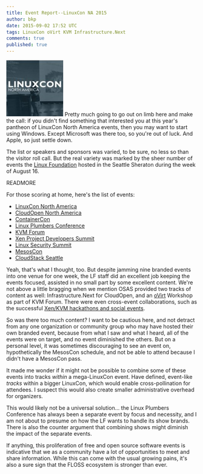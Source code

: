 ```yaml
---
title: Event Report--LinuxCon NA 2015
author: bkp
date: 2015-09-02 17:52 UTC
tags: LinuxCon oVirt KVM Infrastructure.Next
comments: true
published: true
---
```


![LF logo](/images/blog/lfsquare.jpg) Pretty much going to go out on limb here and make the call: if you didn't find something that interested you at this year's pantheon of LinuxCon North America events, then you may want to start using Windows. Except Microsoft was there too, so you're out of luck. And Apple, so just settle down.

The list or speakers and sponsors was varied, to be sure, no less so than the visitor roll call. But the real variety was marked by the sheer number of events the [Linux Foundation](http://linuxfoundation.org) hosted in the Seattle Sheraton during the week of August 16.

READMORE

For those scoring at home, here's the list of events:

* [LinuxCon North America](http://events.linuxfoundation.org/events/linuxcon-north-america)
* [CloudOpen North America](http://events.linuxfoundation.org/events/cloudopen-north-america)
* [ContainerCon](http://events.linuxfoundation.org/events/containercon)
* [Linux Plumbers Conference](http://linuxplumbersconf.org/2015/)
* [KVM Forum](http://events.linuxfoundation.org/events/kvm-forum)
* [Xen Project Developers Summit](http://events.linuxfoundation.org/events/xen-project-developer-summit)
* [Linux Security Summit](http://events.linuxfoundation.org/events/linux-security-summit)
* [MesosCon](http://events.linuxfoundation.org/events/mesoscon)
* [CloudStack Seattle](http://events.linuxfoundation.org/events/cloudstack-seattle)

Yeah, that's what I thought, too.  But despite jamming nine branded events into one venue for one week, the LF staff did an excellent job keeping the events focused, assisted in no small part by some excellent content. We're not above a little bragging when we mention OSAS provided two tracks of content as well: Infrastructure.Next for CloudOpen, and an [oVirt](http://www.ovirt.org) Workshop as part of KVM Forum. There were even cross-event collaborations, such as the successful [Xen/KVM hackathons and social events](http://community.redhat.com/blog/2015/04/two-hypervisors-one-great-collaboration/).

So was there too much content? I want to be cautious here, and not detract from any one organization or community group who may have hosted their own branded event, because from what I saw and what I heard, all of the events were on target, and no event diminished the others. But on a personal level, it was sometimes discouraging to see an event on, hypothetically the MesosCon schedule, and not be able to attend because I didn't have a MesosCon pass.

It made me wonder if it might not be possible to combine some of these events into tracks *within* a mega-LinuxCon event. Have defined, event-like *tracks* within a bigger LinuxCon, which would enable cross-pollination for attendees. I suspect this would also create smaller administrative overhead for organizers.

This would likely not be a universal solution... the Linux Plumbers Conference has always been a separate event by focus and necessity, and I am not about to presume on how the LF wants to handle its show brands. There is also the counter argument that combining shows might diminish the impact of the separate events.

If anything, this proliferation of free and open source software events is indicative that we as a community have a lot of opportunities to meet and share information. While this can come with the usual growing pains, it's also a sure sign that the FLOSS ecosystem is stronger than ever.
